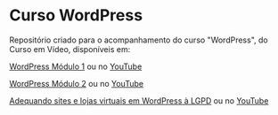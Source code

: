 # Curso WordPress

Repositório criado para o acompanhamento do curso "WordPress", do Curso em Vídeo, disponíveis em:

[WordPress Módulo 1](https://www.cursoemvideo.com/curso/wordpress-2019-profissional-com-gutenberg/) ou no [YouTube](https://youtube.com/playlist?list=PLHz_AreHm4dmDP_RWdiKekjTEmCuq_MW2)

[WordPress Módulo 2](https://www.cursoemvideo.com/curso/wordpress-modulo-2-seguranca-performance-e-recursos-avancados/) ou no [YouTube](https://www.youtube.com/playlist?list=PLHz_AreHm4dlaFljwHeYItI357b2q7bex)

[Adequando sites e lojas virtuais em WordPress à LGPD](https://www.cursoemvideo.com/curso/adequando-sites-e-lojas-virtuais-em-wordpress-a-lgpd/) ou no [YouTube](https://www.youtube.com/playlist?list=PLHz_AreHm4dlLcV0H86FKT1NVVkY71Q4Y)
